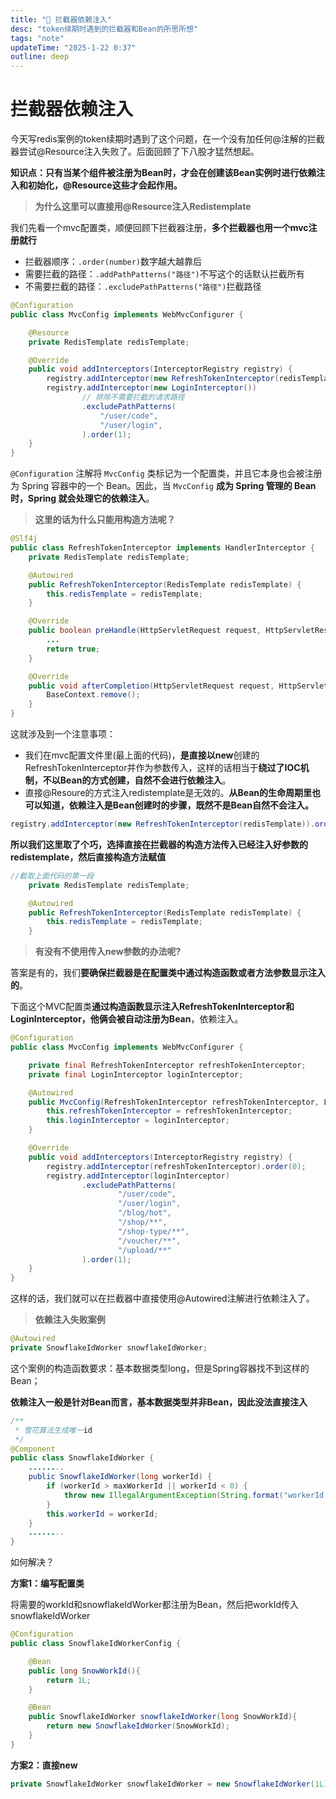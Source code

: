 ```yaml
---
title: "🌈 拦截器依赖注入"
desc: "token续期时遇到的拦截器和Bean的所思所想"
tags: "note"
updateTime: "2025-1-22 0:37"
outline: deep
---
```


# 拦截器依赖注入

今天写redis案例的token续期时遇到了这个问题，在一个没有加任何@注解的拦截器尝试@Resource注入失败了。后面回顾了下八股才猛然想起。

**知识点：只有当某个组件被注册为Bean时，才会在创建该Bean实例时进行依赖注入和初始化，@Resource这些才会起作用。**



> **为什么这里可以直接用@Resource注入Redistemplate**

我们先看一个mvc配置类，顺便回顾下拦截器注册，**多个拦截器也用一个mvc注册就行**

- 拦截器顺序：`.order(number)`数字越大越靠后
- 需要拦截的路径：`.addPathPatterns("路径")`不写这个的话默认拦截所有
- 不需要拦截的路径：`.excludePathPatterns("路径")`拦截路径

```java
@Configuration
public class MvcConfig implements WebMvcConfigurer {

    @Resource
    private RedisTemplate redisTemplate;

    @Override
    public void addInterceptors(InterceptorRegistry registry) {
        registry.addInterceptor(new RefreshTokenInterceptor(redisTemplate)).order(0);
        registry.addInterceptor(new LoginInterceptor())
                // 排除不需要拦截的请求路径
                .excludePathPatterns(
                    "/user/code",
                    "/user/login",
                ).order(1);
    }
}
```

`@Configuration` 注解将 `MvcConfig` 类标记为一个配置类，并且它本身也会被注册为 Spring 容器中的一个 Bean。因此，当 `MvcConfig` **成为 Spring 管理的 Bean 时，Spring 就会处理它的依赖注入**。



> **这里的话为什么只能用构造方法呢？**

```java
@Slf4j
public class RefreshTokenInterceptor implements HandlerInterceptor {
    private RedisTemplate redisTemplate;

    @Autowired
    public RefreshTokenInterceptor(RedisTemplate redisTemplate) {
        this.redisTemplate = redisTemplate;
    }

    @Override
    public boolean preHandle(HttpServletRequest request, HttpServletResponse response, Object handler) throws Exception {
		...
        return true;
    }

    @Override
    public void afterCompletion(HttpServletRequest request, HttpServletResponse response, Object handler, Exception ex) throws Exception {
        BaseContext.remove();
    }
}
```

这就涉及到一个注意事项：

- 我们在mvc配置文件里(最上面的代码)，**是直接以new**创建的RefreshTokenInterceptor并作为参数传入，这样的话相当于**绕过了IOC机制，不以Bean的方式创建，自然不会进行依赖注入**。
- 直接@Resoure的方式注入redistemplate是无效的。**从Bean的生命周期里也可以知道，依赖注入是Bean创建时的步骤，既然不是Bean自然不会注入。**

```java
registry.addInterceptor(new RefreshTokenInterceptor(redisTemplate)).order(0);
```

​	**所以我们这里取了个巧，选择直接在拦截器的构造方法传入已经注入好参数的redistemplate，然后直接构造方法赋值**

```java
//截取上面代码的第一段    
	private RedisTemplate redisTemplate;

    @Autowired
    public RefreshTokenInterceptor(RedisTemplate redisTemplate) {
        this.redisTemplate = redisTemplate;
    }
```





> **有没有不使用传入new参数的办法呢?**

答案是有的，我们**要确保拦截器是在配置类中通过构造函数或者方法参数显示注入的**。

下面这个MVC配置类**通过构造函数显示注入RefreshTokenInterceptor和LoginInterceptor，他俩会被自动注册为Bean**，依赖注入。

```java
@Configuration
public class MvcConfig implements WebMvcConfigurer {

    private final RefreshTokenInterceptor refreshTokenInterceptor;
    private final LoginInterceptor loginInterceptor;

    @Autowired
    public MvcConfig(RefreshTokenInterceptor refreshTokenInterceptor, LoginInterceptor loginInterceptor) {
        this.refreshTokenInterceptor = refreshTokenInterceptor;
        this.loginInterceptor = loginInterceptor;
    }

    @Override
    public void addInterceptors(InterceptorRegistry registry) {
        registry.addInterceptor(refreshTokenInterceptor).order(0);
        registry.addInterceptor(loginInterceptor)
                .excludePathPatterns(
                        "/user/code",
                        "/user/login",
                        "/blog/hot",
                        "/shop/**",
                        "/shop-type/**",
                        "/voucher/**",
                        "/upload/**"
                ).order(1);
    }
}
```

这样的话，我们就可以在拦截器中直接使用@Autowired注解进行依赖注入了。





> **依赖注入失败案例**

```java
@Autowired
private SnowflakeIdWorker snowflakeIdWorker;
```

这个案例的构造函数要求：基本数据类型long，但是Spring容器找不到这样的Bean；

**依赖注入一般是针对Bean而言，基本数据类型并非Bean，因此没法直接注入**

```java
/**
 * 雪花算法生成唯一id
 */
@Component
public class SnowflakeIdWorker {
	........
    public SnowflakeIdWorker(long workerId) {
        if (workerId > maxWorkerId || workerId < 0) {
            throw new IllegalArgumentException(String.format("workerId can't be greater than %d or less than 0", maxWorkerId));
        }
        this.workerId = workerId;
    }
	........
}
```

如何解决？

**方案1：编写配置类**

将需要的workId和snowflakeIdWorker都注册为Bean，然后把workId传入snowflakeIdWorker

```java
@Configuration
public class SnowflakeIdWorkerConfig {

    @Bean
    public long SnowWorkId(){
        return 1L;
    }

    @Bean
    public SnowflakeIdWorker snowflakeIdWorker(long SnowWorkId){
        return new SnowflakeIdWorker(SnowWorkId);
    }
}
```

**方案2：直接new**

```java
private SnowflakeIdWorker snowflakeIdWorker = new SnowflakeIdWorker(1L);
```

